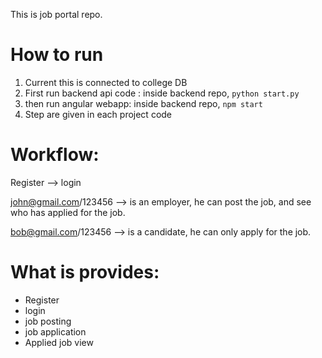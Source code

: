 This is job portal repo.


How to run
==================================
1) Current this is connected to college DB
2) First run backend api code : inside backend repo, `python start.py`
3) then run angular webapp: inside backend repo, `npm start`
4) Step are given in each project code


Workflow:
================================
Register --> login

john@gmail.com/123456 --> is an employer, he can post the job, and see who has applied for the job.

bob@gmail.com/123456 --> is a candidate, he can only apply for the job.


What is provides: 
===============================
- Register
- login
- job posting
- job application
- Applied job view

